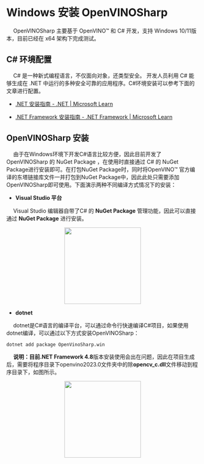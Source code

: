 # Windows 安装 OpenVINOSharp

&emsp;    OpenVINOSharp 主要基于 OpenVINO™ 和 C# 开发，支持 Windows 10/11版本，目前已经在 x64 架构下完成测试。

## C# 环境配置

&emsp;    C# 是一种新式编程语言，不仅面向对象，还类型安全。 开发人员利用 C# 能够生成在 .NET 中运行的多种安全可靠的应用程序。C#环境安装可以参考下面的文章进行配置。

- [.NET 安装指南 - .NET | Microsoft Learn](https://learn.microsoft.com/zh-cn/dotnet/core/install/windows?tabs=net70)

- [.NET Framework 安装指南 - .NET Framework | Microsoft Learn](https://learn.microsoft.com/zh-cn/dotnet/framework/install/)

## OpenVINOSharp 安装

&emsp;    由于在Windows环境下开发C#语言比较方便，因此目前开发了 OpenVINOSharp 的 NuGet Package ，在使用时直接通过 C# 的 NuGet Package进行安装即可。在打包NuGet Package时，同时将OpenVINO™ 官方编译的东塔链接库文件一并打包到NuGet Package中，因此此处只需要添加OpenVINOSharp即可使用。下面演示两种不同编译方式情况下的安装：

- **Visual Studio 平台**

&emsp;    Visual Studio 编辑器自带了C# 的 **NuGet Package** 管理功能，因此可以直接通过 **NuGet Package** 进行安装。

<div align=center><span><img src="https://s2.loli.net/2023/07/31/UFAgRbBuhcsqOEv.png" height=200/></span></div>

- **dotnet**

&emsp;    dotnet是C#语言的编译平台，可以通过命令行快速编译C#项目，如果使用dotnet编译，可以通过以下方式安装OpenVINOSharp：

```
dotnet add package OpenVinoSharp.win
```

&emsp;    **说明：**目前**.NET Framework 4.8**版本安装使用会出在问题，因此在项目生成后，需要将程序目录下openvino2023.0文件夹中的除**opencv_c.dll**文件移动到程序目录下，如图所示。

<div align=center><span><img src="https://s2.loli.net/2023/07/27/yNAUTqfw8azXg6i.png" height=200/></span></div>

